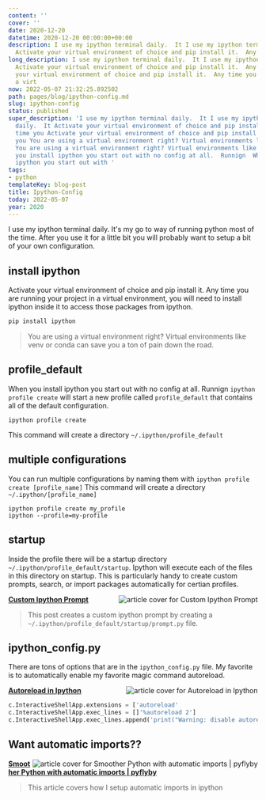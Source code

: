 ```yaml
---
content: ''
cover: ''
date: 2020-12-20
datetime: 2020-12-20 00:00:00+00:00
description: I use my ipython terminal daily.  It I use my ipython terminal daily.  It
  Activate your virtual environment of choice and pip install it.  Any time you Activate
long_description: I use my ipython terminal daily.  It I use my ipython terminal daily.  It
  Activate your virtual environment of choice and pip install it.  Any time you Activate
  your virtual environment of choice and pip install it.  Any time you You are using
  a virt
now: 2022-05-07 21:32:25.892502
path: pages/blog/ipython-config.md
slug: ipython-config
status: published
super_description: 'I use my ipython terminal daily.  It I use my ipython terminal
  daily.  It Activate your virtual environment of choice and pip install it.  Any
  time you Activate your virtual environment of choice and pip install it.  Any time
  you You are using a virtual environment right? Virtual environments like venv or
  You are using a virtual environment right? Virtual environments like venv or When
  you install ipython you start out with no config at all.  Runnign  When you install
  ipython you start out with '
tags:
- python
templateKey: blog-post
title: Ipython-Config
today: 2022-05-07
year: 2020
---
```


I use my ipython terminal daily.  It's my go to way of running python most of
the time.  After you use it for a little bit you will probably want to setup a
bit of your own configuration.


## install ipython

Activate your virtual environment of choice and pip install it.  Any time you
are running your project in a virtual environment, you will need to install
ipython inside it to access those packages from ipython.


```bash
pip install ipython
```

> You are using a virtual environment right? Virtual environments like venv or
> conda can save you a ton of pain down the road.

## profile_default

When you install ipython you start out with no config at all.  Runnign `ipython
profile create` will start a new profile called `profile_default` that contains
all of the default configuration.

```
ipython profile create
```

This command will create a directory `~/.ipython/profile_default`

## multiple configurations

You can run multiple configurations by naming them with `ipython profile create
[profile_name]` This command will create a directory
`~/.ipython/[profile_name]`

```
ipython profile create my_profile
ipython --profile=my-profile
```

## startup

Inside the profile there will be a startup directory
`~/.ipython/profile_default/startup`.  Ipython will execute each of the files
in this directory on startup.  This is particularly handy to create custom
prompts, search, or import packages automatically for certian profiles.



  <div class="onelinelink-wrapper">
      <a class="onelinelink" href="https://waylonwalker.com/custom-ipython-prompt/">
          <img style="float: right;" align='right' src="https://images.waylonwalker.com/custom-ipython-prompt-og_250x140.png" alt="article cover for 
 Custom Ipython Prompt
"/>
          <p><strong>
 Custom Ipython Prompt
</strong></p>
      </a>
  </div>


> This post creates a custom ipython prompt by creating a
> `~/.ipython/profile_default/startup/prompt.py` file.

## ipython_config.py


There are tons of options that are in the `ipython_config.py` file.  My
favorite is to automatically enable my favorite magic command autoreload.


  <div class="onelinelink-wrapper">
      <a class="onelinelink" href="https://waylonwalker.com/autoreload-ipython/">
          <img style="float: right;" align='right' src="https://images.waylonwalker.com/autoreload-ipython-og_250x140.png" alt="article cover for 
 Autoreload in Ipython
"/>
          <p><strong>
 Autoreload in Ipython
</strong></p>
      </a>
  </div>


``` python
c.InteractiveShellApp.extensions = ['autoreload'
c.InteractiveShellApp.exec_lines = []'%autoreload 2']
c.InteractiveShellApp.exec_lines.append('print("Warning: disable autoreload in ipython_config.py to improve performance.")')
```

## Want automatic imports??


  <div class="onelinelink-wrapper">
      <a class="onelinelink" href="https://waylonwalker.com/pyflyby/">
          <img style="float: right;" align='right' src="https://images.waylonwalker.com/pyflyby-og_250x140.png" alt="article cover for 
 Smoother Python with automatic imports | pyflyby
"/>
          <p><strong>
 Smoother Python with automatic imports | pyflyby
</strong></p>
      </a>
  </div>


> This article covers how I setup automatic imports in ipython